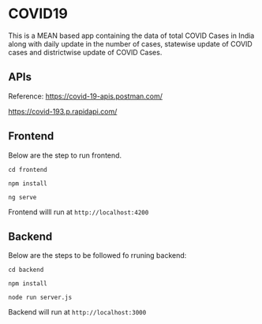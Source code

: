 # COVID19

This is a MEAN based app containing the data of total COVID Cases in India along with daily update in the number of cases, statewise update of COVID cases and districtwise update of COVID Cases.

## APIs

Reference: https://covid-19-apis.postman.com/

https://covid-193.p.rapidapi.com/

## Frontend

Below are the step to run frontend.

`cd frontend`

`npm install`

`ng serve`

Frontend willl run at `http://localhost:4200`

## Backend

Below are the steps to be followed fo rruning backend:

`cd backend`

`npm install`

`node run server.js`

Backend will run at `http://localhost:3000`
